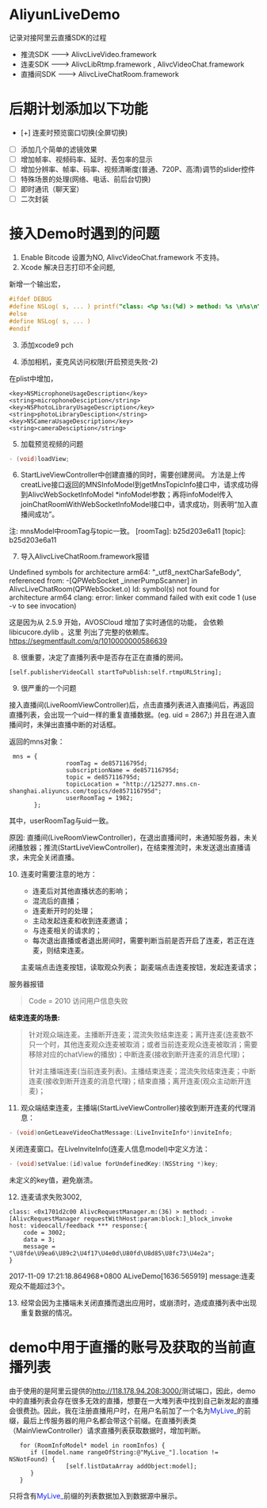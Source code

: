 # AliyunLiveDemo
记录对接阿里云直播SDK的过程

* 推流SDK   ———> AlivcLiveVideo.framework
* 连麦SDK   ———> AlivcLibRtmp.framework , AlivcVideoChat.framework
* 直播间SDK ———> AlivcLiveChatRoom.framework

# 后期计划添加以下功能
- [+] 连麦时预览窗口切换(全屏切换)
- [ ] 添加几个简单的滤镜效果
- [ ] 增加帧率、视频码率、延时、丢包率的显示
- [ ] 增加分辨率、帧率、码率、视频清晰度(普通、720P、高清)调节的slider控件
- [ ] 特殊场景的处理(网络、电话、前后台切换)
- [ ] 即时通讯（聊天室）
- [ ] 二次封装

# 接入Demo时遇到的问题

1.  Enable Bitcode 设置为NO,  AlivcVideoChat.framework 不支持。
2. Xcode 解决日志打印不全问题,

新增一个输出宏，

```objectivec
#ifdef DEBUG
#define NSLog( s, ... ) printf("class: <%p %s:(%d) > method: %s \n%s\n", self, [[[NSString stringWithUTF8String:__FILE__] lastPathComponent] UTF8String], __LINE__, __PRETTY_FUNCTION__, [[NSString stringWithFormat:(s), ##__VA_ARGS__] UTF8String] );
#else
#define NSLog( s, ... )
#endif

```

3.  添加xcode9 pch

4. 添加相机，麦克风访问权限(开启预览失败-2)

在plist中增加，

```
<key>NSMicrophoneUsageDescription</key>
<string>microphoneDesciption</string>
<key>NSPhotoLibraryUsageDescription</key>
<string>photoLibraryDesciption</string>
<key>NSCameraUsageDescription</key>
<string>cameraDesciption</string>
```

5. 加载预览视频的问题

```objectivec
- (void)loadView;

```

6. StartLiveViewController中创建直播的同时，需要创建房间。
方法是上传creatLive接口返回的MNSInfoModel到getMnsTopicInfo接口中，请求成功得到AlivcWebSocketInfoModel *infoModel参数；再将infoModel传入
joinChatRoomWithWebSocketInfoModel接口中，请求成功，则表明“加入直播间成功”。

注: mnsModel中roomTag与topic一致。
   [roomTag]: b25d203e6a11
   [topic]: b25d203e6a11

7. 导入AlivcLiveChatRoom.framework报错

Undefined symbols for architecture arm64:
  "_utf8_nextCharSafeBody", referenced from:
      -[QPWebSocket _innerPumpScanner] in AlivcLiveChatRoom(QPWebSocket.o)
ld: symbol(s) not found for architecture arm64
clang: error: linker command failed with exit code 1 (use -v to see invocation)

这是因为从 2.5.9 开始，AVOSCloud 增加了实时通信的功能， 会依赖 libicucore.dylib 。这里 列出了完整的依赖库。
https://segmentfault.com/q/1010000000586639

8. 很重要，决定了直播列表中是否存在正在直播的房间。

```
[self.publisherVideoCall startToPublish:self.rtmpURLString];

```

9. 很严重的一个问题

接入直播间(LiveRoomViewController)后，点击直播列表进入直播间后，再返回直播列表，会出现一个uid一样的重复直播数据。(eg. uid = 2867;) 并且在进入直播间时，未弹出直播中断的对话框。

返回的mns对象：

```
 mns = {
                roomTag = de857116795d;
                subscriptionName = de857116795d;
                topic = de857116795d;
                topicLocation = "http://125277.mns.cn-shanghai.aliyuncs.com/topics/de857116795d";
                userRoomTag = 1982;
       };
```

其中，userRoomTag与uid一致。

原因:  直播间(LiveRoomViewController)，在退出直播间时，未通知服务器，未关闭播放器；推流(StartLiveViewController)，在结束推流时，未发送退出直播请求，未完全关闭直播。

10. 连麦时需要注意的地方： 
    * 连麦后对其他直播状态的影响；
    * 混流后的直播；
    * 连麦断开时的处理；
    * 主动发起连麦和收到连麦邀请；
    * 与连麦相关的请求的；
    * 每次退出直播或者退出房间时，需要判断当前是否开启了连麦，若正在连麦，则结束连麦。
    
    主麦端点击连麦按钮，读取观众列表；
    副麦端点击连麦按钮，发起连麦请求；
    
   服务器报错
   
>  Code = 2010
   访问用户信息失败
   
**结束连麦的场景:**

> 针对观众端连麦。主播断开连麦；混流失败结束连麦；离开连麦(连麦数不只一个时，其他连麦观众连麦被取消；或者当前连麦观众连麦被取消；需要移除对应的chatView的播放)；中断连麦(接收到断开连麦的消息代理)；
> 
> 针对主播端连麦(当前连麦列表)。主播结束连麦；混流失败结束连麦；中断连麦(接收到断开连麦的消息代理)；结束直播；离开连麦(观众主动断开连麦)；

11. 观众端结束连麦，主播端(StartLiveViewController)接收到断开连麦的代理消息：

```objectivec
- (void)onGetLeaveVideoChatMessage:(LiveInviteInfo*)inviteInfo;
```
关闭连麦窗口。在LiveInviteInfo(连麦人信息model)中定义方法：

```objectivec
- (void)setValue:(id)value forUndefinedKey:(NSString *)key;
```
未定义的key值，避免崩溃。

12. 连麦请求失败3002,

```
class: <0x1701d2c00 AlivcRequestManager.m:(36) > method: -[AlivcRequestManager requestWithHost:param:block:]_block_invoke 
host: videocall/feedback *** response:{
    code = 3002;
    data = 3;
    message = "\U8fde\U9ea6\U89c2\U4f17\U4e0d\U80fd\U8d85\U8fc73\U4e2a";
}
```

2017-11-09 17:21:18.864968+0800 ALiveDemo[1636:565919] message:连麦观众不能超过3个。

13. 经常会因为主播端未关闭直播而退出应用时，或崩溃时，造成直播列表中出现重复数据的情况。

# demo中用于直播的账号及获取的当前直播列表

由于使用的是阿里云提供的<font color="1122ee">http://118.178.94.208:3000/</font>测试端口，因此，demo中的直播列表会存在很多无效的直播，想要在一大堆列表中找到自己新发起的直播会很费劲。因此，我在注册直播用户时，在用户名前加了一个名为<font color="1122ee">MyLive_</font>的前缀，最后上传服务器的用户名都会带这个前缀。在直播列表类（MainViewController）请求直播列表获取数据时，增加判断。

```
   for (RoomInfoModel* model in roomInfos) {
      if ([model.name rangeOfString:@"MyLive_"].location != NSNotFound) {
                [self.listDataArray addObject:model];
      }
   }
```

只将含有<font color="1122ee">MyLive_</font>前缀的列表数据加入到数据源中展示。
